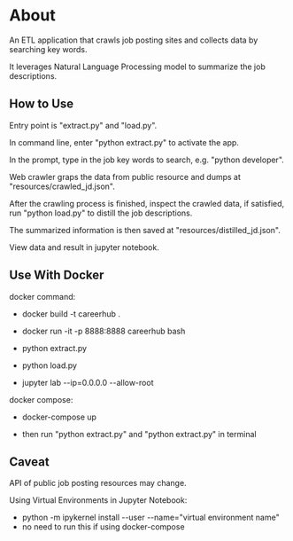 # About
An ETL application that crawls job posting sites and collects data by searching key words.

It leverages Natural Language Processing model to summarize the job descriptions.

## How to Use
Entry point is "extract.py" and "load.py". 

In command line, enter "python extract.py" to activate the app.

In the prompt, type in the job key words to search, e.g. "python developer".

Web crawler graps the data from public resource and dumps at "resources/crawled_jd.json".

After the crawling process is finished, inspect the crawled data, if satisfied, run "python load.py" to distill the job descriptions. 

The summarized information is then saved at "resources/distilled_jd.json".

View data and result in jupyter notebook.

## Use With Docker
docker command:

* docker build -t careerhub .

* docker run -it -p 8888:8888 careerhub bash

* python extract.py

* python load.py

* jupyter lab --ip=0.0.0.0 --allow-root

docker compose:

* docker-compose up

* then run "python extract.py" and "python extract.py" in terminal

## Caveat
API of public job posting resources may change.

Using Virtual Environments in Jupyter Notebook: 
* python -m ipykernel install --user --name="virtual environment name"
* no need to run this if using docker-compose